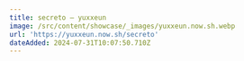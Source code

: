 ```yaml
---
title: secreto — yuxxeun
image: /src/content/showcase/_images/yuxxeun.now.sh.webp
url: 'https://yuxxeun.now.sh/secreto'
dateAdded: 2024-07-31T10:07:50.710Z
---
```


